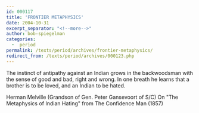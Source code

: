 ```yaml
---
id: 000117
title: 'FRONTIER METAPHYSICS'
date: 2004-10-31
excerpt_separator: "<!--more-->"
author: bob-spiegelman
categories:
  -  period
permalink: /texts/period/archives/frontier-metaphysics/
redirect_from: /texts/period/archives/000123.php
---
```

The instinct of antipathy against an Indian grows in the backwoodsman with the sense of good and bad, right and wrong. In one breath he learns that a brother is to be loved, and an Indian to be hated.

Herman Melville
(Grandson of Gen. Peter Gansevoort of S/C)
On "The Metaphysics of Indian Hating"
from The Confidence Man (1857)
